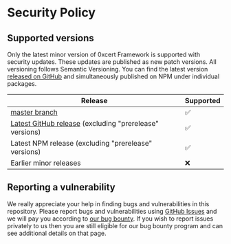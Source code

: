 # Security Policy

## Supported versions

Only the latest minor version of 0xcert Framework is supported with security updates. These updates are published as new patch versions. All versioning follows Semantic Versioning. You can find the latest version [released on GitHub](https://github.com/0xcert/framework/releases) and simultaneously published on NPM under individual packages.

| Release | Supported          |
| ------- | ------------------ |
| [master branch](https://github.com/0xcert/framework) | :white_check_mark: |
| [Latest GitHub release](https://github.com/0xcert/framework) (excluding "prerelease" versions) | :white_check_mark: |
| Latest NPM release (excluding "prerelease" versions) | :white_check_mark: |
| Earlier minor releases | :x:                |

## Reporting a vulnerability

We really appreciate your help in finding bugs and vulnerabilities in this repository. Please report bugs and vulnerabilities using [GitHub Issues](https://github.com/0xcert/framework/issues) and we will pay you according to [our bug bounty](BUG_BOUNTY.md). If you wish to report issues privately to us then you are still eligible for our bug bounty program and can see additional details on that page.
